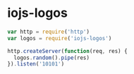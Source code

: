 iojs-logos
==========

```js
var http = require('http')
var logos = require('iojs-logos')

http.createServer(function(req, res) {
  logos.random().pipe(res)
}).listen('10101')
```